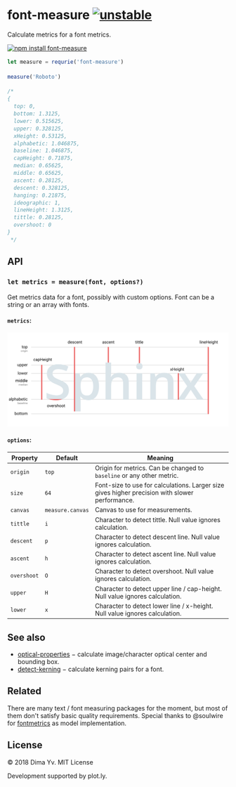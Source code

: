 # font-measure [![unstable](https://img.shields.io/badge/stability-unstable-green.svg)](http://github.com/badges/stability-badges)

Calculate metrics for a font metrics.

[![npm install font-measure](https://nodei.co/npm/font-measure.png?mini=true)](https://npmjs.org/package/font-measure/)

```js
let measure = requrie('font-measure')

measure('Roboto')

/*
{
  top: 0,
  bottom: 1.3125,
  lower: 0.515625,
  upper: 0.328125,
  xHeight: 0.53125,
  alphabetic: 1.046875,
  baseline: 1.046875,
  capHeight: 0.71875,
  median: 0.65625,
  middle: 0.65625,
  ascent: 0.28125,
  descent: 0.328125,
  hanging: 0.21875,
  ideographic: 1,
  lineHeight: 1.3125,
  tittle: 0.28125,
  overshoot: 0
}
 */

```

## API

### `let metrics = measure(font, options?)`

Get metrics data for a font, possibly with custom options. Font can be a string or an array with fonts.

#### `metrics`:

<img src="./sphinx.svg" width="720"/>


#### `options`:

Property | Default | Meaning
---|---|---
`origin` | `top` | Origin for metrics. Can be changed to `baseline` or any other metric.
`size` | `64` | Font-size to use for calculations. Larger size gives higher precision with slower performance.
`canvas` | `measure.canvas` | Canvas to use for measurements.
`tittle` | `i` | Character to detect tittle. Null value ignores calculation.
`descent` | `p` | Character to detect descent line. Null value ignores calculation.
`ascent` | `h` | Character to detect ascent line. Null value ignores calculation.
`overshoot` | `O` | Character to detect overshoot. Null value ignores calculation.
`upper` | `H` | Character to detect upper line / cap-height. Null value ignores calculation.
`lower` | `x` | Character to detect lower line / x-height. Null value ignores calculation.


## See also

* [optical-properties](https://ghub.io/optical-properties) − calculate image/character optical center and bounding box.
* [detect-kerning](https://ghub.io/detect-kerning) − calculate kerning pairs for a font.

## Related

There are many text / font measuring packages for the moment, but most of them don't satisfy basic quality requirements. Special thanks to @soulwire
 for [fontmetrics](https://ghub.io/fontmetrics) as model implementation.

## License

© 2018 Dima Yv. MIT License

Development supported by plot.ly.
